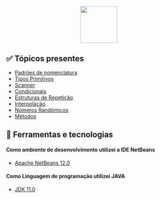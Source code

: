 <h1 align="center">
  <img src="https://marcas-logos.net/wp-content/uploads/2020/11/Java-logo-600x336.png" height="100px">
</h1>

<h2> ✅ Tópicos presentes</h2>

   * [Padrões de nomenclatura](https://github.com/Mateuzx/Java-Fundamentos/tree/main/Listas%20-%20Java)
   * [Tipos Primitivos](https://github.com/Mateuzx/Java-Fundamentos/tree/main/Listas%20-%20Java)
   * [Scanner](https://github.com/Mateuzx/Java-Fundamentos/tree/main/Listas%20-%20Java)
   * [Condicionais](https://github.com/Mateuzx/Java-Fundamentos/tree/main/Listas%20-%20Java)
   * [Estruturas de Repetição](https://github.com/Mateuzx/Java-Fundamentos/tree/main/Listas%20-%20Java)
   * [Interpolação](https://github.com/Mateuzx/Java-Fundamentos/tree/main/Listas%20-%20Java)
   * [Números Randômicos](https://github.com/Mateuzx/Java-Fundamentos/tree/main/Listas%20-%20Java)
   * [Métodos](https://github.com/Mateuzx/Java-Fundamentos/tree/main/Listas%20-%20Java)

<h2> 🧪 Ferramentas e tecnologias</h2>

<h4> Como ambiente de desenvolvimento utilizei a IDE NetBeans </h4>

- [Apache NetBeans 12.0](https://netbeans.apache.org/download/index.html)

<h4> Como Linguagem de programação utilizei JAVA </h4>

- [JDK 11.0](https://www.oracle.com/br/java/technologies/javase-jdk11-downloads.html)



  


   































